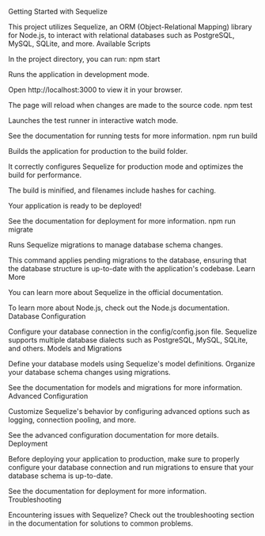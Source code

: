 Getting Started with Sequelize

This project utilizes Sequelize, an ORM (Object-Relational Mapping) library for Node.js, to interact with relational databases such as PostgreSQL, MySQL, SQLite, and more.
Available Scripts

In the project directory, you can run:
npm start

Runs the application in development mode.

Open http://localhost:3000 to view it in your browser.

The page will reload when changes are made to the source code.
npm test

Launches the test runner in interactive watch mode.

See the documentation for running tests for more information.
npm run build

Builds the application for production to the build folder.

It correctly configures Sequelize for production mode and optimizes the build for performance.

The build is minified, and filenames include hashes for caching.

Your application is ready to be deployed!

See the documentation for deployment for more information.
npm run migrate

Runs Sequelize migrations to manage database schema changes.

This command applies pending migrations to the database, ensuring that the database structure is up-to-date with the application's codebase.
Learn More

You can learn more about Sequelize in the official documentation.

To learn more about Node.js, check out the Node.js documentation.
Database Configuration

Configure your database connection in the config/config.json file. Sequelize supports multiple database dialects such as PostgreSQL, MySQL, SQLite, and others.
Models and Migrations

Define your database models using Sequelize's model definitions. Organize your database schema changes using migrations.

See the documentation for models and migrations for more information.
Advanced Configuration

Customize Sequelize's behavior by configuring advanced options such as logging, connection pooling, and more.

See the advanced configuration documentation for more details.
Deployment

Before deploying your application to production, make sure to properly configure your database connection and run migrations to ensure that your database schema is up-to-date.

See the documentation for deployment for more information.
Troubleshooting

Encountering issues with Sequelize? Check out the troubleshooting section in the documentation for solutions to common problems.